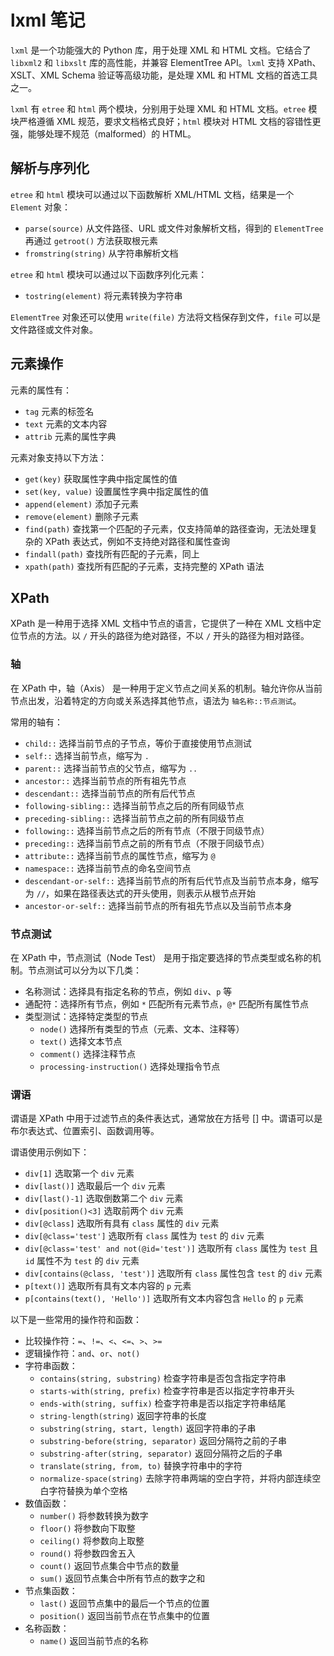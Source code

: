 # lxml 笔记

`lxml` 是一个功能强大的 Python 库，用于处理 XML 和 HTML 文档。它结合了 `libxml2` 和 `libxslt` 库的高性能，并兼容  ElementTree API。`lxml` 支持 XPath、XSLT、XML Schema 验证等高级功能，是处理 XML 和 HTML 文档的首选工具之一。

`lxml` 有 `etree` 和 `html` 两个模块，分别用于处理 XML 和 HTML 文档。`etree` 模块严格遵循 XML 规范，要求文档格式良好；`html` 模块对 HTML 文档的容错性更强，能够处理不规范（malformed）的 HTML。



## 解析与序列化

`etree` 和 `html` 模块可以通过以下函数解析 XML/HTML 文档，结果是一个 `Element` 对象：

- `parse(source)` 从文件路径、URL 或文件对象解析文档，得到的 `ElementTree` 再通过 `getroot()` 方法获取根元素
- `fromstring(string)` 从字符串解析文档

`etree` 和 `html` 模块可以通过以下函数序列化元素：

- `tostring(element)` 将元素转换为字符串

`ElementTree` 对象还可以使用 `write(file)` 方法将文档保存到文件，`file` 可以是文件路径或文件对象。



## 元素操作

元素的属性有：

- `tag` 元素的标签名
- `text` 元素的文本内容
- `attrib` 元素的属性字典

元素对象支持以下方法：

- `get(key)` 获取属性字典中指定属性的值
- `set(key, value)` 设置属性字典中指定属性的值
- `append(element)` 添加子元素
- `remove(element)` 删除子元素
- `find(path)` 查找第一个匹配的子元素，仅支持简单的路径查询，无法处理复杂的 XPath 表达式，例如不支持绝对路径和属性查询
- `findall(path)` 查找所有匹配的子元素，同上
- `xpath(path)` 查找所有匹配的子元素，支持完整的 XPath 语法



## XPath

XPath 是一种用于选择 XML 文档中节点的语言，它提供了一种在 XML 文档中定位节点的方法。以 `/` 开头的路径为绝对路径，不以 `/` 开头的路径为相对路径。

### 轴

在 XPath 中，轴（Axis） 是一种用于定义节点之间关系的机制。轴允许你从当前节点出发，沿着特定的方向或关系选择其他节点，语法为 `轴名称::节点测试`。

常用的轴有：

- `child::` 选择当前节点的子节点，等价于直接使用节点测试
- `self::` 选择当前节点，缩写为 `.`
- `parent::` 选择当前节点的父节点，缩写为 `..`
- `ancestor::` 选择当前节点的所有祖先节点
- `descendant::` 选择当前节点的所有后代节点
- `following-sibling::` 选择当前节点之后的所有同级节点
- `preceding-sibling::` 选择当前节点之前的所有同级节点
- `following::` 选择当前节点之后的所有节点（不限于同级节点）
- `preceding::` 选择当前节点之前的所有节点（不限于同级节点）
- `attribute::` 选择当前节点的属性节点，缩写为 `@`
- `namespace::` 选择当前节点的命名空间节点
- `descendant-or-self::` 选择当前节点的所有后代节点及当前节点本身，缩写为 `//`，如果在路径表达式的开头使用，则表示从根节点开始
- `ancestor-or-self::` 选择当前节点的所有祖先节点以及当前节点本身

### 节点测试

在 XPath 中，节点测试（Node Test） 是用于指定要选择的节点类型或名称的机制。节点测试可以分为以下几类：

- 名称测试：选择具有指定名称的节点，例如 `div`、`p` 等
- 通配符：选择所有节点，例如 `*` 匹配所有元素节点，`@*` 匹配所有属性节点
- 类型测试：选择特定类型的节点
    - `node()` 选择所有类型的节点（元素、文本、注释等）
    - `text()` 选择文本节点
    - `comment()` 选择注释节点
    - `processing-instruction()` 选择处理指令节点

### 谓语

谓语是 XPath 中用于过滤节点的条件表达式，通常放在方括号 [] 中。谓语可以是布尔表达式、位置索引、函数调用等。

谓语使用示例如下：

- `div[1]` 选取第一个 `div` 元素
- `div[last()]` 选取最后一个 `div` 元素
- `div[last()-1]` 选取倒数第二个 `div` 元素
- `div[position()<3]` 选取前两个 `div` 元素
- `div[@class]` 选取所有具有 `class` 属性的 `div` 元素
- `div[@class='test']` 选取所有 `class` 属性为 `test` 的 `div` 元素
- `div[@class='test' and not(@id='test')]` 选取所有 `class` 属性为 `test` 且 `id` 属性不为 `test` 的 `div` 元素
- `div[contains(@class, 'test')]` 选取所有 `class` 属性包含 `test` 的 `div` 元素
- `p[text()]` 选取所有具有文本内容的 `p` 元素
- `p[contains(text(), 'Hello')]` 选取所有文本内容包含 `Hello` 的 `p` 元素

以下是一些常用的操作符和函数：

- 比较操作符：`=`、`!=`、`<`、`<=`、`>`、`>=`
- 逻辑操作符：`and`、`or`、`not()`
- 字符串函数：
    - `contains(string, substring)` 检查字符串是否包含指定字符串
    - `starts-with(string, prefix)` 检查字符串是否以指定字符串开头
    - `ends-with(string, suffix)` 检查字符串是否以指定字符串结尾
    - `string-length(string)` 返回字符串的长度
    - `substring(string, start, length)` 返回字符串的子串
    - `substring-before(string, separator)` 返回分隔符之前的子串
    - `substring-after(string, separator)` 返回分隔符之后的子串
    - `translate(string, from, to)` 替换字符串中的字符
    - `normalize-space(string)` 去除字符串两端的空白字符，并将内部连续空白字符替换为单个空格
- 数值函数：
    - `number()` 将参数转换为数字
    - `floor()` 将参数向下取整
    - `ceiling()` 将参数向上取整
    - `round()` 将参数四舍五入
    - `count()` 返回节点集合中节点的数量
    - `sum()` 返回节点集合中所有节点的数字之和
- 节点集函数：
    - `last()` 返回节点集中的最后一个节点的位置
    - `position()` 返回当前节点在节点集中的位置
- 名称函数：
    - `name()` 返回当前节点的名称

